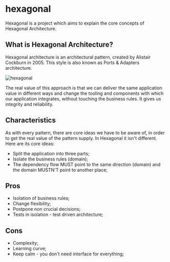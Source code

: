 # hexagonal
Hexagonal is a project which aims to explain the core concepts of Hexagonal Architecture.

## What is Hexagonal Architecture?

Hexagonal architecture is an architectural pattern, created by Alistair Cockburn in 2005. This style is also known as Ports & Adapters architecture.

![hexagonal](https://user-images.githubusercontent.com/4781896/134986884-e3453ab7-7d5a-4c5d-a850-bd19890eb7ce.png)

The real value of this approach is that we can deliver the same application value in different ways and change the tooling and components with which our application integrates, without touching the business rules. It gives us integrity and reliability.

## Characteristics

As with every pattern, there are core ideas we have to be aware of, in order to get the real value of the pattern supply. In Hexagonal it isn't different. Here are its core ideas:

- Split the application into three parts;
- Isolate the business rules (domain);
- The dependency flow MUST point to the same direction (domain) and the domain MUSTN'T point to another place;

## Pros
- Isolation of business rules;
- Change flexibility;
- Postpone non crucial decisions;
- Tests in isolation - test driven architecture;

## Cons
- Complexity;
- Learning curve;
- Keep calm - you don't need interface for everything;
